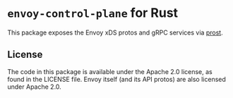 `envoy-control-plane` for Rust
==============================

This package exposes the Envoy xDS protos and gRPC services via [prost](https://github.com/tokio-rs/prost).

## License

The code in this package is available under the Apache 2.0 license, as found in the LICENSE file.
Envoy itself (and its API protos) are also licensed under Apache 2.0.